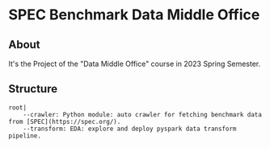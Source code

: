 # SPEC Benchmark Data Middle Office

## About
It's the Project of the "Data Middle Office" course in 2023 Spring Semester.

## Structure
```text
root|
    --crawler: Python module: auto crawler for fetching benchmark data from [SPEC](https://spec.org/).
    --transform: EDA: explore and deploy pyspark data transform pipeline.
```
